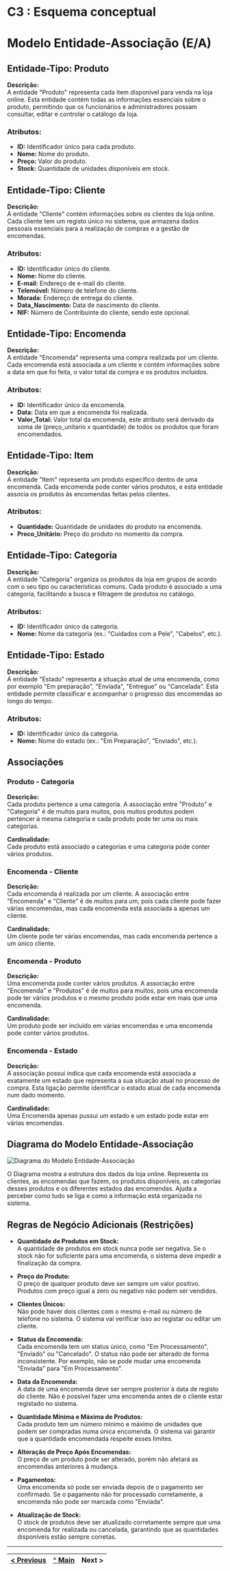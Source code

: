 # C3 : Esquema conceptual


# Modelo Entidade-Associação (E/A)

## Entidade-Tipo: Produto

**Descrição:**  
A entidade "Produto" representa cada item disponível para venda na loja online. Esta entidade contém todas as informações essenciais sobre o produto, permitindo que os funcionários e administradores possam consultar, editar e controlar o catálogo da loja.

### Atributos:
- **ID:** Identificador único para cada produto.
- **Nome:** Nome do produto.
- **Preço:** Valor do produto.
- **Stock:** Quantidade de unidades disponíveis em stock.

## Entidade-Tipo: Cliente

**Descrição:**  
A entidade "Cliente" contém informações sobre os clientes da loja online. Cada cliente tem um registo único no sistema, que armazena dados pessoais essenciais para a realização de compras e a gestão de encomendas.

### Atributos:
- **ID:** Identificador único do cliente.
- **Nome:** Nome do cliente.
- **E-mail:** Endereço de e-mail do cliente.
- **Telemóvel:** Número de telefone do cliente.
- **Morada:** Endereço de entrega do cliente.
- **Data_Nascimento:** Data de nascimento do cliente.
- **NIF:** Número de Contribuinte do cliente, sendo este opcional.

## Entidade-Tipo: Encomenda

**Descrição:**  
A entidade "Encomenda" representa uma compra realizada por um cliente. Cada encomenda está associada a um cliente e contém informações sobre a data em que foi feita, o valor total da compra e os produtos incluídos.

### Atributos:
- **ID:** Identificador único da encomenda.
- **Data:** Data em que a encomenda foi realizada.
- **Valor_Total:** Valor total da encomenda, este atributo será derivado da soma de (preço_unitario x quantidade) de todos os produtos que foram encomendados.

## Entidade-Tipo: Item

**Descrição:**  
A entidade "Item" representa um produto específico dentro de uma encomenda. Cada encomenda pode conter vários produtos, e esta entidade associa os produtos às encomendas feitas pelos clientes.

### Atributos:
- **Quantidade:** Quantidade de unidades do produto na encomenda.
- **Preco_Unitário:** Preço do produto no momento da compra.

## Entidade-Tipo: Categoria

**Descrição:**  
A entidade "Categoria" organiza os produtos da loja em grupos de acordo com o seu tipo ou características comuns. Cada produto é associado a uma categoria, facilitando a busca e filtragem de produtos no catálogo.

### Atributos:
- **ID:** Identificador único da categoria.
- **Nome:** Nome da categoria (ex.: "Cuidados com a Pele", "Cabelos", etc.).

## Entidade-Tipo: Estado

**Descrição:**  
A entidade "Estado" representa a situação atual de uma encomenda, como por exemplo "Em preparação", "Enviada", "Entregue" ou "Cancelada". Esta entidade permite classificar e acompanhar o progresso das encomendas ao longo do tempo.

### Atributos:
- **ID:** Identificador único da categoria.
- **Nome:** Nome do estado (ex.: "Em Preparação", "Enviado", etc.).

## Associações

### Produto - Categoria

**Descrição:**  
Cada produto pertence a uma categoria. A associação entre "Produto" e "Categoria" é de muitos para muitos, pois muitos produtos podem pertencer à mesma categoria e cada produto pode ter uma ou mais categorias.

**Cardinalidade:**  
Cada produto está associado a categorias e uma categoria pode conter vários produtos.

### Encomenda - Cliente

**Descrição:**  
Cada encomenda é realizada por um cliente. A associação entre "Encomenda" e "Cliente" é de muitos para um, pois cada cliente pode fazer várias encomendas, mas cada encomenda está associada a apenas um cliente.

**Cardinalidade:**  
Um cliente pode ter várias encomendas, mas cada encomenda pertence a um único cliente.

### Encomenda - Produto

**Descrição:**  
Uma encomenda pode conter vários produtos. A associação entre "Encomenda" e "Produtos" é de muitos para muitos, pois uma encomenda pode ter vários produtos e o mesmo produto pode estar em mais que uma encomenda.

**Cardinalidade:**  
Um produto pode ser incluído em várias encomendas e uma encomenda pode conter vários produtos.

### Encomenda - Estado

**Descrição:**  
A associação possui indica que cada encomenda está associada a exatamente um estado que representa a sua situação atual no processo de compra. Esta ligação permite identificar o estado atual de cada encomenda num dado momento.

**Cardinalidade:**  
Uma Encomenda apenas pussui um estado e um estado pode estar em várias encomendas.

## Diagrama do Modelo Entidade-Associação
 
![Diagrama do Modelo Entidade-Associação](imagens/Diagrama1.png)

O Diagrama mostra a estrutura dos dados da loja online. Representa os clientes, as encomendas que fazem, os produtos disponíveis, as categorias desses produtos e os diferentes estados das encomendas. Ajuda a perceber como tudo se liga e como a informação está organizada no sistema.

## Regras de Negócio Adicionais (Restrições)

- **Quantidade de Produtos em Stock:**  
  A quantidade de produtos em stock nunca pode ser negativa. Se o stock não for suficiente para uma encomenda, o sistema deve impedir a finalização da compra.

- **Preço do Produto:**  
  O preço de qualquer produto deve ser sempre um valor positivo. Produtos com preço igual a zero ou negativo não podem ser vendidos.

- **Clientes Únicos:**  
  Não pode haver dois clientes com o mesmo e-mail ou número de telefone no sistema. O sistema vai verificar isso ao registar ou editar um cliente.

- **Status da Encomenda:**  
  Cada encomenda tem um status único, como "Em Processamento", "Enviado" ou "Cancelado". O status não pode ser alterado de forma inconsistente. Por exemplo, não se pode mudar uma encomenda "Enviada" para "Em Processamento".

- **Data da Encomenda:**  
  A data de uma encomenda deve ser sempre posterior à data de registo do cliente. Não é possível fazer uma encomenda antes de o cliente estar registado no sistema.

- **Quantidade Mínima e Máxima de Produtos:**  
  Cada produto tem um número mínimo e máximo de unidades que podem ser compradas numa única encomenda. O sistema vai garantir que a quantidade encomendada respeite esses limites.

- **Alteração de Preço Após Encomendas:**  
  O preço de um produto pode ser alterado, porém não afetará as encomendas anteriores à mudança.

- **Pagamentos:**  
  Uma encomenda só pode ser enviada depois de o pagamento ser confirmado. Se o pagamento não for processado corretamente, a encomenda não pode ser marcada como "Enviada".

- **Atualização de Stock:**  
  O stock de produtos deve ser atualizado corretamente sempre que uma encomenda for realizada ou cancelada, garantindo que as quantidades disponíveis estão sempre corretas.


---
[< Previous](rei02.md) | [^ Main](/../../) | Next >
:--- | :---: | ---: 
